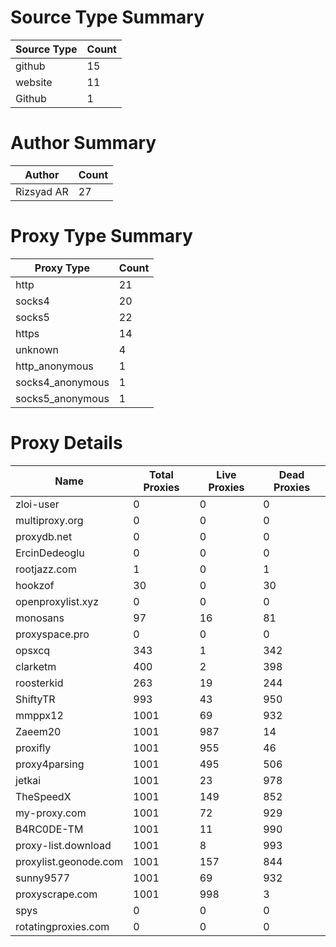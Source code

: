 # Source Type Summary

| Source Type | Count |
|-------------|-------|
| github | 15 |
| website | 11 |
| Github | 1 |


# Author Summary

| Author | Count |
|--------|-------|
| Rizsyad AR | 27 |


# Proxy Type Summary

| Proxy Type | Count |
|------------|-------|
| http | 21 |
| socks4 | 20 |
| socks5 | 22 |
| https | 14 |
| unknown | 4 |
| http_anonymous | 1 |
| socks4_anonymous | 1 |
| socks5_anonymous | 1 |


# Proxy Details

| Name | Total Proxies | Live Proxies | Dead Proxies |
|------|---------------|--------------|---------------|
| zloi-user | 0 | 0 | 0 |
| multiproxy.org | 0 | 0 | 0 |
| proxydb.net | 0 | 0 | 0 |
| ErcinDedeoglu | 0 | 0 | 0 |
| rootjazz.com | 1 | 0 | 1 |
| hookzof | 30 | 0 | 30 |
| openproxylist.xyz | 0 | 0 | 0 |
| monosans | 97 | 16 | 81 |
| proxyspace.pro | 0 | 0 | 0 |
| opsxcq | 343 | 1 | 342 |
| clarketm | 400 | 2 | 398 |
| roosterkid | 263 | 19 | 244 |
| ShiftyTR | 993 | 43 | 950 |
| mmppx12 | 1001 | 69 | 932 |
| Zaeem20 | 1001 | 987 | 14 |
| proxifly | 1001 | 955 | 46 |
| proxy4parsing | 1001 | 495 | 506 |
| jetkai | 1001 | 23 | 978 |
| TheSpeedX | 1001 | 149 | 852 |
| my-proxy.com | 1001 | 72 | 929 |
| B4RC0DE-TM | 1001 | 11 | 990 |
| proxy-list.download | 1001 | 8 | 993 |
| proxylist.geonode.com | 1001 | 157 | 844 |
| sunny9577 | 1001 | 69 | 932 |
| proxyscrape.com | 1001 | 998 | 3 |
| spys | 0 | 0 | 0 |
| rotatingproxies.com | 0 | 0 | 0 |

